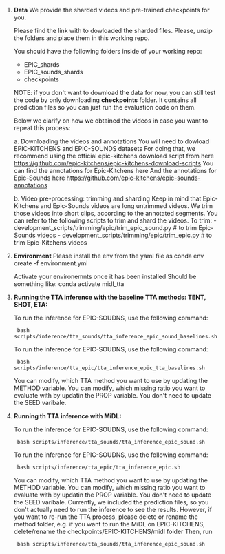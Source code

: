1. **Data**
    We provide the sharded videos and pre-trained checkpoints for you. 

    Please find the link with to dowloaded the sharded files. Please, unzip the folders and place them in this working repo. 


    You should have the following folders inside of your working repo:
    - EPIC_shards
    - EPIC_sounds_shards
    - checkpoints

    NOTE: if you don't want to download the data for now, you can still test the code by only downloading **checkpoints** folder. It contains all prediction files so you can just run the evaluation code on them. 

    Below we clarify on how we obtained the videos in case you want to repeat this process: 

    a. Downloading the videos and annotations
        You will need to dowload EPIC-KITCHENS and EPIC-SOUNDS datasets
        For doing that, we recommend using the official epic-kitchens download script from here https://github.com/epic-kitchens/epic-kitchens-download-scripts
        You can find the annotations for Epic-Kitchens here 
        And the annotations for Epic-Sounds here https://github.com/epic-kitchens/epic-sounds-annotations

    b. Video pre-processing: trimming and sharding
        Keep in mind that Epic-Kitchens and Epic-Sounds videos are long untrimmed videos. We trim those videos into short clips, according to the annotated segments. You can refer to the following scripts to trim and shard the videos. To trim: 
        - development_scripts/trimming/epic/trim_epic_sound.py # to trim Epic-Sounds videos
        - development_scripts/trimming/epic/trim_epic.py  # to trim Epic-Kitchens videos


2. **Environment**
    Please install the env from the yaml file as
    conda env create -f environment.yml
    
    Activate your environemnts once it has been installed
    Should be something like:
        conda activate midl_tta

3. **Running the TTA inference with the baseline TTA methods: TENT, SHOT, ETA:**

    To run the inference for EPIC-SOUDNS, use the following command:

        bash scripts/inference/tta_sounds/tta_inference_epic_sound_baselines.sh

    To run the inference for EPIC-SOUDNS, use the following command:

        bash scripts/inference/tta_epic/tta_inference_epic_tta_baselines.sh

    You can modify, which TTA method you want to  use by updating the METHOD variable.
    You can modify, which missing ratio you want to evaluate with by updatin the PROP variable.
    You don't need to update the SEED varibale. 

4. **Running th TTA inference with MiDL:**

    To run the inference for EPIC-SOUDNS, use the following command:

        bash scripts/inference/tta_sounds/tta_inference_epic_sound.sh

    To run the inference for EPIC-SOUDNS, use the following command:

        bash scripts/inference/tta_epic/tta_inference_epic.sh

    You can modify, which TTA method you want to  use by updating the METHOD variable.
    You can modify, which missing ratio you want to evaluate with by updatin the PROP variable.
    You don't need to update the SEED varibale. 
    Currently, we included the prediction files, so you don't actually need to run the inference to see the results. However, if you want to re-run the TTA process, please delete or rename the method folder, e.g. if you want to run the MiDL on EPIC-KITCHENS, delete/rename the checkpoints/EPIC-KITCHENS/midl folder 
    Then, run
    
        bash scripts/inference/tta_sounds/tta_inference_epic_sound.sh